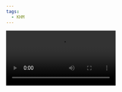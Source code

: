 ```yaml
---
tags:
  - КНМ
---
```

![type:video](https://storage.yandexcloud.net/cloud-answerpro-dkn-bucket1/Обучение/1.%20Как%20создать%20Программу%20проверки%20на%20основании%20Разрешения.mp4)